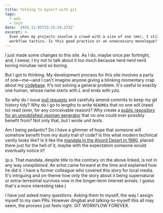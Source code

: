 ```yaml
---
title: Talking to myself with git
tags:
  - web
  - tech
date: '2015-11-05T23:15:34.273Z'
excerpt: >-
  Even when my projects involve a crowd with a size of one (me), I still use git
  workflow tactics. Is this good practice or an unnecessary monologue?
---
```


I just made some changes to this site. As I do, maybe once per fortnight, and, I swear, I try not to talk about it too much because nerd nerd nerd boring minutiae nerd so boring.

But I got to thinking. My development process for this site involves a party of one—me—and I can't imagine anyone giving a blinking momentary crap about my [codebase](https://github.com/lyzadanger/lyza-dot-com). It's not solving a general problem. It's useful to exactly one human, whose name starts with _L_ and ends with _yza_.

So why do I issue [pull requests](https://github.com/lyzadanger/lyza-dot-com/pull/2) and carefully amend commits to keep my git history tidy? Why do I go to lengths to write `README`s that no one will (need to) read (ever, for any conceivable reason)? Why create a [public repository for an unpublished yeoman generator](https://github.com/lyzadanger/generator-lyza) that no one could ever possibly benefit from? Not only that, but I wrote _unit tests_.

Am I being pedantic? Do I have a glimmer of hope that someone will somehow benefit from my dusty trail of code? Is this what modern technical vanity looks like? Is it like the [mandala in the Alvord Desert in 1990](http://www.bookofresearch.com/unexplained-mystery-of-oregon-sri-yantra.htm), placed there just for the hell of it, maybe with the expectation someone would eventually notice it?

(p.s. That mandala, despite title to the contrary on the above linked, is not in any way _unexplained_. An artist came forward at the time and explained how he did it. I have a former colleague who covered this story for local media. It's intriguing and on-theme how only the story about it being supernatural or extra-terrestrial survives now in the longer-term internet annals. I guess that's a more interesting take.)

I have just asked many questions. Asking them to myself, the way I assign myself to my own PRs. However dingbat and talking-to-myself this all may seem, the process just feels right. GIT WORKFLOW FOREVER.
